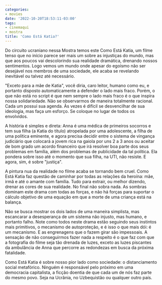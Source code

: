 ```yaml
---
categories:
- movies
date: '2022-10-20T18:53:11-03:00'
tags:
- cinemaqui
- mostra
title: 'Como Está Katia?'
---
```


Do circuito ucraniano nessa Mostra temos este Como Está Katia, um filme tenso que no início parece ser mais um sobre as injustiças do mundo, mas que aos poucos vai descolorindo sua realidade dramática, drenando nossos sentimentos. Logo vemos um mundo onde apesar do egoísmo não ser desejável nos membros de uma sociedade, ele acaba se revelando inevitável ou talvez até necessário.

"Exceto para a mãe de Katia", você diria, caro leitor, humano como eu, e portanto disposto automaticamente a defender o lado mais fraco. Porém, o que não está no script é que nem sempre o lado mais fraco é o que inspira nossa solidariedade. Não se observarmos de maneira totalmente racional. Cada um possui sua agenda. Às vezes é difícil se desvencilhar de sua ideologia, mas faça um esforço. Se coloque no lugar de todos os envolvidos.

A história é simples e direta: Anna é uma médica de primeiros socorros e tem sua filha (a Katia do título) atropelada por uma adolescente, a filha de uma política eminente, e agora precisa decidir entre o sistema de vingança judiciário que colocará a jovem rica na gaiola por uns 2 a 3 anos ou aceitar de bom grado um acordo financeiro que irá resolver boa parte dos seus problemas em família, além dos problemas de publicidade da tal política. Ela pondera sobre isso até o momento que sua filha, na UTI, não resiste. E agora, sim, é sobre "justiça".

A pintura nua da realidade no filme acaba se tornando bem cruel. Como Está Katia faz questão de caminhar por todas as relações da heroína: mãe, irmã e até o amante com família. Tudo para extrair, ou melhor dizendo, drenar as cores de sua realidade. No final não sobra nada. As sombras dominam este drama com todas as forças, e não há forças para suportar o cálculo objetivo de uma equação em que a morte de uma criança está na balança.

Não se busca mostrar os dois lados de uma maneira simplista, mas escancarar a desesperança de um sistema não injusto, mas humano, e portanto falho. Note como todos neste drama estão seguindo seus instintos mais primitivos, o mecanismo de autoproteção, e é isso o que mais dói: é um mecanismo. E as engrenagens que o fazem girar são impessoais. A sensação de não conseguirmos fazer nada a respeito é o que faz com que a fotografia do filme seja tão drenada de luzes, exceto as luzes piscantes da ambulância de Anna que percorre as redondezas em busca da próxima fatalidade.

Como Está Katia é sobre nosso pior lado como sociedade: o distanciamento social metafórico. Ninguém é responsável pelo próximo em uma democracia capitalista, a ficção doentia de que cada um de nós faz parte do mesmo povo. Seja na Ucrânia, no Uzbequistão ou qualquer outro país.
